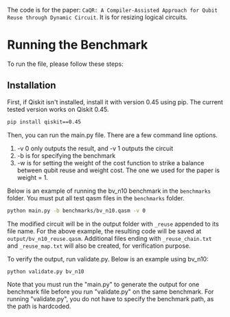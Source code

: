 The code is for the paper: ```CaQR: A Compiler-Assisted Approach for Qubit Reuse through Dynamic Circuit```. It is for resizing logical circuits. 

# Running the Benchmark

To run the file, please follow these steps:

## Installation

First, if Qiskit isn't installed, install it with version 0.45 using pip. The current tested version works on Qiskit 0.45. 

```bash
pip install qiskit==0.45
```
Then, you can run the main.py file. There are a few command line options.
1. -v 0 only outputs the result, and -v 1 outputs the circuit
2. -b is for specifying the benchmark
3. -w is for setting the weight of the cost function to strike a balance between qubit reuse and weight cost. The one we used for the paper is weight = 1. 

Below is an example of running the bv_n10 benchmark in the ```benchmarks``` folder. You must put all test qasm files in the ```benchmarks``` folder. 

```bash
python main.py -b benchmarks/bv_n10.qasm -v 0
```

The modified circuit will be in the output folder with ```_reuse``` appended to its file name. For the above example, the resulting code will be saved at ```output/bv_n10_reuse.qasm```. Additional files ending with ```_reuse_chain.txt``` and ```_reuse_map.txt``` will also be created, for verification purpose. 

To verify the output, run validate.py. Below is an example using bv_n10: 
```bash 
python validate.py bv_n10
```

Note that you must run the "main.py" to generate the output for one benchmark file before you run "validate.py" on the same benchmark. For running "validate.py", you do not have to specify the benchmark path, as the path is hardcoded. 

